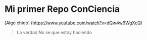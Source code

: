 # Mi primer Repo ConCiencia

[Algo chido] (https://www.youtube.com/watch?v=dQw4w9WgXcQ)

> La verdad No se que estoy haciendo
